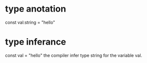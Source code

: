 # type anotation 
const val:string = "hello"

# type inferance
const val = "hello" 
the compiler infer type string for the variable val.